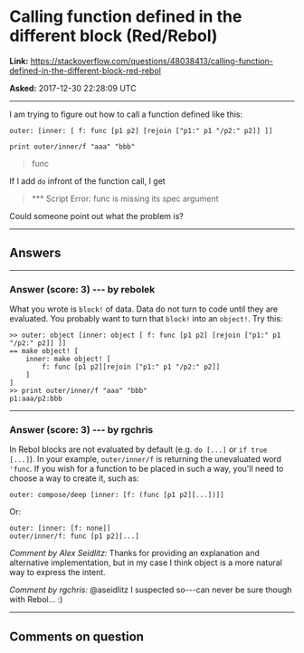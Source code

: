 # Calling function defined in the different block (Red/Rebol)

**Link:**
<https://stackoverflow.com/questions/48038413/calling-function-defined-in-the-different-block-red-rebol>

**Asked:** 2017-12-30 22:28:09 UTC

------------------------------------------------------------------------

I am trying to figure out how to call a function defined like this:

    outer: [inner: [ f: func [p1 p2] [rejoin ["p1:" p1 "/p2:" p2]] ]]

    print outer/inner/f "aaa" "bbb"

> func

If I add `do` infront of the function call, I get

> \*\*\* Script Error: func is missing its spec argument

Could someone point out what the problem is?

------------------------------------------------------------------------

## Answers

------------------------------------------------------------------------

### Answer (score: 3) --- by rebolek

What you wrote is `block!` of data. Data do not turn to code until they
are evaluated. You probably want to turn that `block!` into an
`object!`. Try this:

    >> outer: object [inner: object [ f: func [p1 p2] [rejoin ["p1:" p1 "/p2:" p2]] ]]
    == make object! [
        inner: make object! [
            f: func [p1 p2][rejoin ["p1:" p1 "/p2:" p2]]
        ]
    ]
    >> print outer/inner/f "aaa" "bbb"
    p1:aaa/p2:bbb

------------------------------------------------------------------------

### Answer (score: 3) --- by rgchris

In Rebol blocks are not evaluated by default (e.g. `do [...]` or
`if true [...]`). In your example, `outer/inner/f` is returning the
unevaluated word `'func`. If you wish for a function to be placed in
such a way, you\'ll need to choose a way to create it, such as:

    outer: compose/deep [inner: [f: (func [p1 p2][...])]]

Or:

    outer: [inner: [f: none]]
    outer/inner/f: func [p1 p2][...]

*Comment by Alex Seidlitz:* Thanks for providing an explanation and
alternative implementation, but in my case I think object is a more
natural way to express the intent.

*Comment by rgchris:* \@aseidlitz I suspected so---can never be sure
though with Rebol\... :)

------------------------------------------------------------------------

## Comments on question
